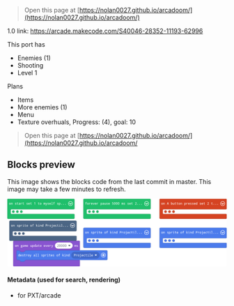 > Open this page at [https://nolan0027.github.io/arcadoom/](https://nolan0027.github.io/arcadoom/)

1.0 link: https://arcade.makecode.com/S40046-28352-11193-62996

This port has
- Enemies (1)
- Shooting
- Level 1

Plans
- Items
- More enemies (1)
- Menu
- Texture overhuals, Progress: (4), goal: 10

> Open this page at [https://nolan0027.github.io/arcadoom/](https://nolan0027.github.io/arcadoom/
## Blocks preview

This image shows the blocks code from the last commit in master. 
This image may take a few minutes to refresh.

![A rendered view of the blocks](https://github.com/nolan0027/arcadoom/raw/master/.github/makecode/blocks.png)

#### Metadata (used for search, rendering)

* for PXT/arcade
<script src="https://makecode.com/gh-pages-embed.js"></script><script>makeCodeRender("{{ site.makecode.home_url }}", "{{ site.github.owner_name }}/{{ site.github.repository_name }}");</script>
